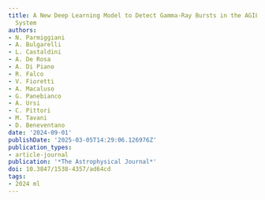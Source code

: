 ```yaml
---
title: A New Deep Learning Model to Detect Gamma-Ray Bursts in the AGILE Anticoincidence
  System
authors:
- N. Parmiggiani
- A. Bulgarelli
- L. Castaldini
- A. De Rosa
- A. Di Piano
- R. Falco
- V. Fioretti
- A. Macaluso
- G. Panebianco
- A. Ursi
- C. Pittori
- M. Tavani
- D. Beneventano
date: '2024-09-01'
publishDate: '2025-03-05T14:29:06.126976Z'
publication_types:
- article-journal
publication: '*The Astrophysical Journal*'
doi: 10.3847/1538-4357/ad64cd
tags:
- 2024 ml
---
```

